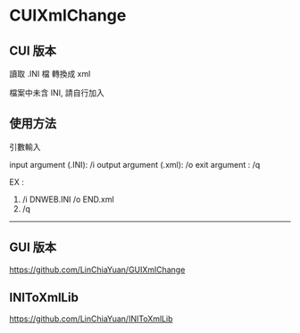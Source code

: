 # CUIXmlChange

## CUI 版本

讀取 .INI 檔 轉換成 xml

檔案中未含 INI, 請自行加入

## 使用方法

引數輸入

input  argument (.INI): /i
output argument (.xml): /o
exit   argument : /q

EX : 
1. /i DNWEB.INI /o END.xml 
2. /q

-----------------------------

## GUI 版本

https://github.com/LinChiaYuan/GUIXmlChange

## INIToXmlLib

https://github.com/LinChiaYuan/INIToXmlLib
